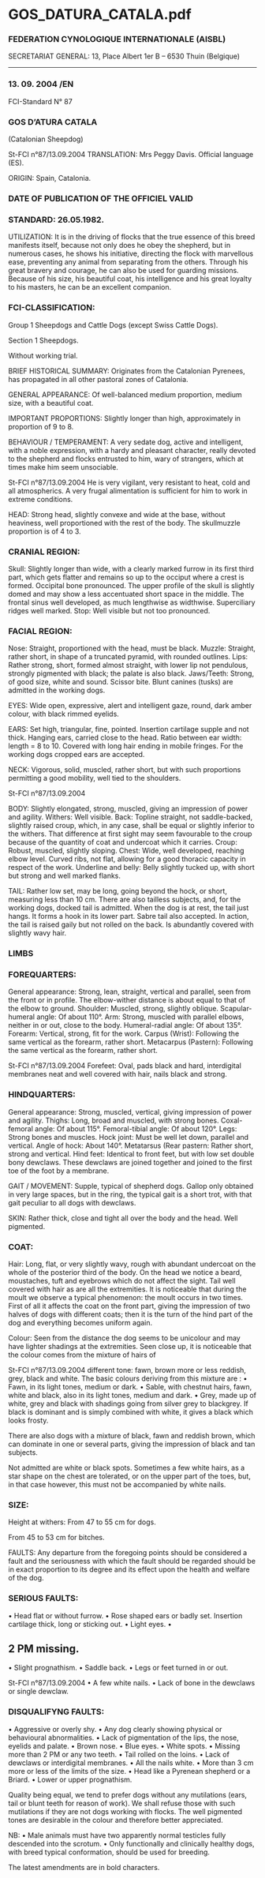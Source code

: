 # GOS_DATURA_CATALA.pdf


### FEDERATION CYNOLOGIQUE INTERNATIONALE (AISBL)


SECRETARIAT GENERAL: 13, Place Albert 1er  B – 6530 Thuin (Belgique)
______________________________________________________________________________

### 13. 09. 2004 /EN



FCI-Standard N° 87

### GOS D’ATURA CATALA


(Catalonian Sheepdog)




St-FCI n°87/13.09.2004
TRANSLATION: Mrs Peggy Davis. Official language (ES).

ORIGIN: Spain, Catalonia.

### DATE OF PUBLICATION OF THE OFFICIEL VALID



### STANDARD: 26.05.1982.



UTILIZATION: It is in the driving of flocks that the true essence
of this breed manifests itself, because not only does he obey the
shepherd, but in numerous cases, he shows his initiative, directing
the flock with marvellous ease, preventing any animal from
separating from the others.  Through his great bravery and courage,
he can also be used for guarding missions.  Because of his size, his
beautiful coat, his intelligence and his great loyalty to his masters, he
can be an excellent companion.

### FCI-CLASSIFICATION:


Group 1 Sheepdogs
and
Cattle
Dogs
(except
Swiss
Cattle Dogs).

Section 1 Sheepdogs.



Without working trial.



BRIEF HISTORICAL SUMMARY:  Originates from the
Catalonian Pyrenees, has propagated in all other pastoral zones of
Catalonia.

GENERAL APPEARANCE: Of well-balanced medium proportion,
medium size, with a beautiful coat.

IMPORTANT PROPORTIONS: Slightly longer than high,
approximately in proportion of 9 to 8.

BEHAVIOUR / TEMPERAMENT: A very sedate dog, active and
intelligent, with a noble expression, with a hardy and pleasant
character, really devoted to the shepherd and flocks entrusted to him,
wary of strangers, which at times make him seem unsociable.


St-FCI n°87/13.09.2004
He is very vigilant, very resistant to heat, cold and all atmospherics.
A very frugal alimentation is sufficient for him to work in extreme
conditions.

HEAD: Strong head, slightly convexe and wide at the base, without
heaviness, well proportioned with the rest of the body.  The skullmuzzle proportion is of 4 to 3.

### CRANIAL REGION:


Skull: Slightly longer than wide, with a clearly marked furrow in its
first third part, which gets flatter and remains so up to the occiput
where a crest is formed.  Occipital bone pronounced.
The upper profile of the skull is slightly domed and may show a less
accentuated short space in the middle.  The frontal sinus well
developed, as much lengthwise as widthwise.  Superciliary ridges
well marked.
Stop: Well visible but not too pronounced.

### FACIAL REGION:


Nose:  Straight, proportioned with the head, must be black.
Muzzle: Straight, rather short, in shape of a truncated pyramid, with
rounded outlines.
Lips: Rather strong, short, formed almost straight, with lower lip not
pendulous, strongly pigmented with black; the palate is also black.
Jaws/Teeth: Strong, of good size, white and sound.  Scissor bite.
Blunt canines (tusks) are admitted in the working dogs.

EYES: Wide open, expressive, alert and intelligent gaze, round, dark
amber colour, with black rimmed eyelids.

EARS: Set high, triangular, fine, pointed.  Insertion cartilage supple
and not thick.  Hanging ears, carried close to the head.  Ratio
between ear width: length = 8 to 10.  Covered with long hair ending
in mobile fringes.  For the working dogs cropped ears are accepted.

NECK:  Vigorous, solid, muscled, rather short, but with such
proportions permitting a good mobility, well tied to the shoulders.



St-FCI n°87/13.09.2004

BODY: Slightly elongated, strong, muscled, giving an impression of
power and agility.
Withers:  Well visible.
Back: Topline straight, not saddle-backed, slightly raised croup,
which, in any case, shall be equal or slightly inferior to the withers.
That difference at first sight may seem favourable to the croup
because of the quantity of coat and undercoat which it carries.
Croup: Robust, muscled, slightly sloping.
Chest: Wide, well developed, reaching elbow level.  Curved ribs, not
flat, allowing for a good thoracic capacity in respect of the work.
Underline and belly: Belly slightly tucked up, with short but strong
and well marked flanks.

TAIL: Rather low set, may be long, going beyond the hock, or short,
measuring less than 10 cm.  There are also tailless subjects, and, for
the working dogs, docked tail is admitted.  When the dog is at rest,
the tail just hangs.  It forms a hook in its lower part.  Sabre tail also
accepted.  In action, the tail is raised gaily but not rolled on the back.
Is abundantly covered with slightly wavy hair.

### LIMBS



### FOREQUARTERS:


General appearance: Strong, lean, straight, vertical and parallel, seen
from the front or in profile.  The elbow-wither distance is about
equal to that of the elbow to ground.
Shoulder:  Muscled, strong, slightly oblique.
Scapular-humeral angle: Of about 110°.
Arm: Strong, muscled with parallel elbows, neither in or out, close to
the body.
Humeral-radial angle: Of about 135°.
Forearm: Vertical, strong, fit for the work.
Carpus (Wrist): Following the same vertical as the forearm, rather
short.
Metacarpus (Pastern): Following the same vertical as the forearm,
rather short.


St-FCI n°87/13.09.2004
Forefeet: Oval, pads black and hard, interdigital membranes neat and
well covered with hair, nails black and strong.

### HINDQUARTERS:


General appearance: Strong, muscled, vertical, giving impression of
power and agility.
Thighs: Long, broad and muscled, with strong bones.
Coxal-femoral angle: Of about 115°.
Femoral-tibial angle: Of about 120°.
Legs: Strong bones and muscles.
Hock joint: Must be well let down, parallel and vertical.
Angle of hock: About 140°.
Metatarsus (Rear pastern: Rather short, strong and vertical.
Hind feet: Identical to front feet, but with low set double bony
dewclaws.  These dewclaws are joined together and joined to the first
toe of the foot by a membrane.

GAIT / MOVEMENT: Supple, typical of shepherd dogs. Gallop
only obtained in very large spaces, but in the ring, the typical gait is a
short trot, with that gait peculiar to all dogs with dewclaws.

SKIN: Rather thick, close and tight all over the body and the head.
Well pigmented.

### COAT:


Hair: Long, flat, or very slightly wavy, rough with abundant
undercoat on the whole of the posterior third of the body.  On the
head we notice a beard, moustaches, tuft and eyebrows which do not
affect the sight.  Tail well covered with hair as are all the extremities.
It is noticeable that during the moult we observe a typical
phenomenon: the moult occurs in two times.  First of all it affects the
coat on the front part, giving the impression of two halves of dogs
with different coats; then it is the turn of the hind part of the dog and
everything becomes uniform again.

Colour:  Seen from the distance the dog seems to be unicolour and
may have lighter shadings at the extremities.  Seen close up, it is
noticeable that the colour comes from the mixture of hairs of


St-FCI n°87/13.09.2004
different tone: fawn, brown more or less reddish, grey, black and
white.  The basic colours deriving from this mixture are :
•
Fawn, in its light tones, medium or dark.
•
Sable, with chestnut hairs, fawn, white and black, also in its
light tones, medium and dark.
•
Grey, made up of white, grey and black with shadings going
from silver grey to blackgrey.  If black is dominant and is
simply combined with white, it gives a black which looks
frosty.

There are also dogs with a mixture of black, fawn and reddish
brown, which can dominate in one or several parts, giving the
impression of black and tan subjects.

Not admitted are white or black spots.  Sometimes a few white
hairs, as a star shape on the chest are tolerated, or on the upper
part of the toes, but, in that case however, this must not be
accompanied by white nails.

### SIZE:


Height at withers: From 47 to 55 cm for dogs.

From 45 to 53 cm for bitches.

FAULTS: Any departure from the foregoing points should be
considered a fault and the seriousness with which the fault should be
regarded should be in exact proportion to its degree and its effect
upon the health and welfare of the dog.

### SERIOUS FAULTS:


•
Head flat or without furrow.
•
Rose shaped ears or badly set.  Insertion cartilage thick, long
or sticking out.
•
Light eyes.
•


## 2 PM missing.


•
Slight prognathism.
•
Saddle back.
•
Legs or feet turned in or out.


St-FCI n°87/13.09.2004
•
A few white nails.
•
Lack of bone in the dewclaws or single dewclaw.

### DISQUALIFYNG FAULTS:


•
Aggressive or overly shy.
•
Any
dog
clearly showing
physical
or
behavioural
abnormalities.
•
Lack of pigmentation of the lips, the nose, eyelids and
palate.
•
Brown nose.
•
Blue eyes.
•
White spots.
•
Missing more than 2 PM or any two teeth.
•
Tail rolled on the loins.
•
Lack of dewclaws or interdigital membranes.
•
All the nails white.
•
More than 3 cm more or less of the limits of the size.
•
Head like a Pyrenean shepherd or a Briard.
•
Lower or upper prognathism.

Quality being equal, we tend to prefer dogs without any mutilations
(ears, tail or blunt teeth for reason of work).  We shall refuse those
with such mutilations if they are not dogs working with flocks.  The
well pigmented tones are desirable in the colour and therefore better
appreciated.


NB:
•
Male animals must have two apparently normal testicles
fully descended into the scrotum.
•
Only functionally and clinically healthy dogs, with breed
typical conformation, should be used for breeding.


The latest amendments are in bold characters.






